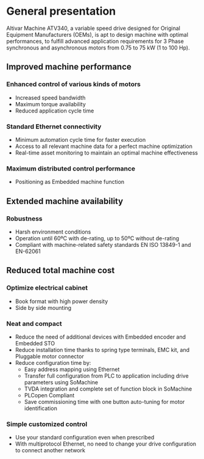 # General presentation

Altivar Machine ATV340, a variable speed drive designed for Original Equipment Manufacturers (OEMs), is apt to design machine with optimal performances, to fulfill advanced application requirements for 3 Phase synchronous and asynchronous motors from 0.75 to 75 kW (1 to 100 Hp).

## Improved machine performance

### Enhanced control of various kinds of motors
  - Increased speed bandwidth
  - Maximum torque availability
  - Reduced application cycle time

### Standard Ethernet connectivity 
  - Minimum automation cycle time for faster execution
  - Access to all relevant machine data for a perfect machine optimization
  - Real-time asset monitoring to maintain an optimal machine effectiveness

### Maximum distributed control performance
  - Positioning as Embedded machine function

## Extended machine availability

### Robustness 
  - Harsh environment conditions 
  - Operation until 60ºC with de-rating, up to 50ºC without de-rating
  - Compliant with machine-related safety standards EN ISO 13849-1 and EN-62061

## Reduced total machine cost

### Optimize electrical cabinet
  - Book format with high power density
  - Side by side mounting

### Neat and compact 
  - Reduce the need of additional devices with Embedded encoder and Embedded STO
  - Reduce installation time thanks to spring type terminals, EMC kit, and Pluggable motor connector
  - Reduce configuration time by:
    - Easy address mapping using Ethernet
    - Transfer full configuration from PLC to application including drive parameters using SoMachine
    - TVDA integration and complete set of function block in SoMachine 
    - PLCopen Compliant
    - Save commissioning time with one button auto-tuning for motor identification

### Simple customized control
  - Use your standard configuration even when prescribed
  - With multiprotocol Ethernet, no need to change your  drive configuration to  connect another network






